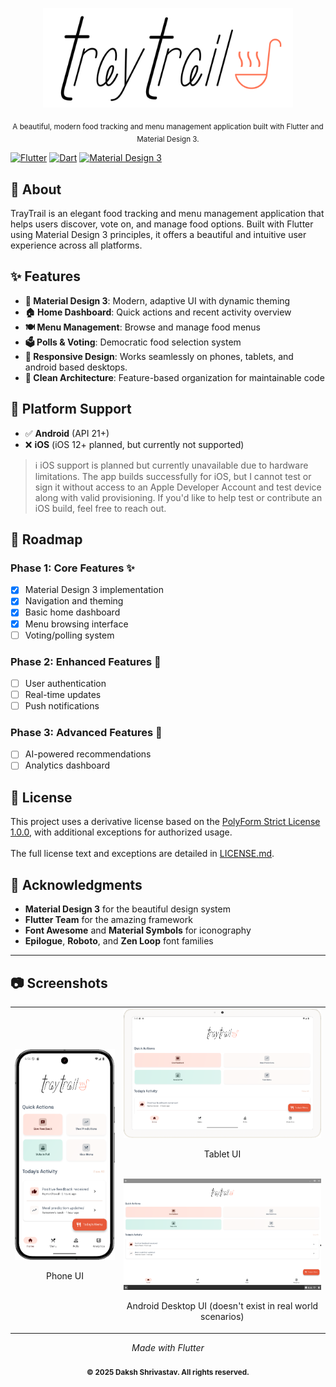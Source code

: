<p align="center">
  <img src="Branding/readme.svg" width="400" alt="Logo">
</p>

<p align="center"><sub>A beautiful, modern food tracking and menu management application built with Flutter and Material Design 3.</sub></p>

[![Flutter](https://img.shields.io/badge/Flutter-3.8.1-02569B?logo=flutter)](https://flutter.dev)
[![Dart](https://img.shields.io/badge/Dart-3.8.1-0175C2?logo=dart)](https://dart.dev)
[![Material Design 3](https://img.shields.io/badge/Material%20Design-3-757575?logo=material-design)](https://m3.material.io/)

## 📱 About

TrayTrail is an elegant food tracking and menu management application that helps users discover, vote on, and manage food options. Built with Flutter using Material Design 3 principles, it offers a beautiful and intuitive user experience across all platforms.

## ✨ Features

- **🎨 Material Design 3**: Modern, adaptive UI with dynamic theming
- **🏠 Home Dashboard**: Quick actions and recent activity overview
- **🍽️ Menu Management**: Browse and manage food menus
- **🗳️ Polls & Voting**: Democratic food selection system
- **📱 Responsive Design**: Works seamlessly on phones, tablets, and android based desktops.
- **🎯 Clean Architecture**: Feature-based organization for maintainable code

## 📱 Platform Support

- ✅ **Android** (API 21+)
- ❌ **iOS** (iOS 12+ planned, but currently not supported)

> ℹ️ iOS support is planned but currently unavailable due to hardware limitations. The app builds successfully for iOS, but I cannot test or sign it without access to an Apple Developer Account and test device along with valid provisioning. If you'd like to help test or contribute an iOS build, feel free to reach out.


## 🎯 Roadmap

### Phase 1: Core Features ✨
- [x] Material Design 3 implementation
- [x] Navigation and theming
- [x] Basic home dashboard
- [x] Menu browsing interface
- [ ] Voting/polling system

### Phase 2: Enhanced Features 🚀
- [ ] User authentication
- [ ] Real-time updates
- [ ] Push notifications

### Phase 3: Advanced Features 💫
- [ ] AI-powered recommendations
- [ ] Analytics dashboard

## 📄 License
This project uses a derivative license based on the [PolyForm Strict License 1.0.0](https://polyformproject.org/licenses/strict/1.0.0/), with additional exceptions for authorized usage.
<br><br>
The full license text and exceptions are detailed in [LICENSE.md](LICENSE.md).

## 🙏 Acknowledgments

- **Material Design 3** for the beautiful design system
- **Flutter Team** for the amazing framework
- **Font Awesome** and **Material Symbols** for iconography
- **Epilogue**, **Roboto**, and **Zen Loop** font families
---

## 📷 Screenshots

<table>
  <tr>
    <!-- Left column: vertical phone screenshot -->
    <td>
      <img src="Branding/Screenies/v1_phone.png" alt="Phone UI" width="200"/><br><p align="center">Phone UI</p>
    </td>
    <td>
      <img src="Branding/Screenies/v1_tablet.png" alt="Tablet UI" width="400"/><br><p align="center">Tablet UI</p><br/>
      <img src="Branding/Screenies/v1_android_x86.png" alt="Android-x86 UI" width="400"/><br><p align="center">Android Desktop UI (doesn't exist in real world scenarios)</p>
    </td>
  </tr>
</table>


<div align="center">
  <em>Made with Flutter</em>
  <br><br>
  <strong><sub>© 2025 Daksh Shrivastav. All rights reserved.</sub></strong>
</div>

